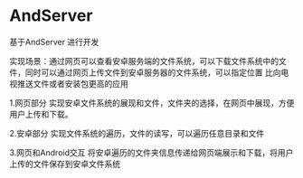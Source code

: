 # AndServer

基于AndServer 进行开发

实现场景：通过网页可以查看安卓服务端的文件系统，可以下载文件系统中的文件，同时可以通过网页上传文件到安卓服务器的文件系统，可以指定位置
比向电视推送文件或者安装包更高的应用


1.网页部分
实现安卓文件系统的展现和文件，文件夹的选择，在网页中展现，方便用户上传和下载。

2.安卓部分
实现文件系统的遍历，文件的读写，可以遍历任意目录和文件

3.网页和Android交互
将安卓遍历的文件夹信息传递给网页端展示和下载，将用户上传的文件保存到安卓文件系统



